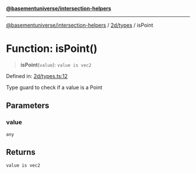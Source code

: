 [**@basementuniverse/intersection-helpers**](../../../README.md)

***

[@basementuniverse/intersection-helpers](../../../README.md) / [2d/types](../README.md) / isPoint

# Function: isPoint()

> **isPoint**(`value`): `value is vec2`

Defined in: [2d/types.ts:12](https://github.com/basementuniverse/intersection-helpers/blob/39011b43f2fd5dca5c24f1c152bb983bef87ec23/src/2d/types.ts#L12)

Type guard to check if a value is a Point

## Parameters

### value

`any`

## Returns

`value is vec2`
